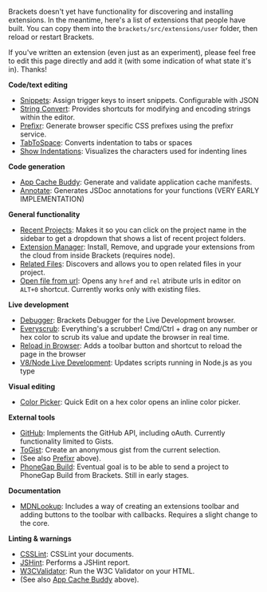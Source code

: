 Brackets doesn't yet have functionality for discovering and installing extensions. In the meantime, here's a list of extensions that people have built. You can copy them into the `brackets/src/extensions/user` folder, then reload or restart Brackets.

If you've written an extension (even just as an experiment), please feel free to edit this page directly and add it (with some indication of what state it's in). Thanks!

**Code/text editing**
* [Snippets](https://github.com/jrowny/brackets-snippets): Assign trigger keys to insert snippets. Configurable with JSON
* [String Convert](https://github.com/mikechambers/StringConvert): Provides shortcuts for modifying and encoding strings within the editor.
* [Prefixr](https://github.com/davidderaedt/prefixr-extension): Generate browser specific CSS prefixes using the prefixr service.
* [TabToSpace](https://github.com/davidderaedt/tabtospace-extension): Converts indentation to tabs or spaces
* [Show Indentations](https://github.com/DennisKehrig/brackets-show-indentations): Visualizes the characters used for indenting lines

**Code generation**
* [App Cache Buddy](https://github.com/davidderaedt/appcache-gen): Generate and validate application cache manifests.
* [Annotate](https://github.com/davidderaedt/annotate-extension): Generates JSDoc annotations for your functions (VERY EARLY IMPLEMENTATION)

**General functionality**
* [Recent Projects](https://github.com/njx/brackets-recent-projects): Makes it so you can click on the project name in the sidebar to get a dropdown that shows a list of recent project folders.
* [Extension Manager](https://github.com/jdiehl/brackets-extension-manager): Install, Remove, and upgrade your extensions from the cloud from inside Brackets (requires node).
* [Related Files](https://github.com/jhatwich/brackets-related-files): Discovers and allows you to open related files in your project.
* [Open file from url](https://github.com/deemeetar/OpenFileFromUrl): Opens any ```href``` and ```rel``` atribute urls in editor on ```ALT+0``` shortcut. Currently works only with existing files. 

**Live development**
* [Debugger](https://github.com/jdiehl/brackets-debugger): Brackets Debugger for the Live Development browser.
* [Everyscrub](https://github.com/peterflynn/everyscrub): Everything's a scrubber! Cmd/Ctrl + drag on any number or hex color to scrub its value and update the browser in real time.
* [Reload in Browser](https://github.com/DennisKehrig/brackets.ReloadInBrowser): Adds a toolbar button and shortcut to reload the page in the browser
* [V8/Node Live Development](https://github.com/DennisKehrig/brackets-v8-node-live): Updates scripts running in Node.js as you type

**Visual editing**
* [Color Picker](https://github.com/jdiehl/brackets-color-picker): Quick Edit on a hex color opens an inline color picker.

**External tools**
* [GitHub](https://github.com/jrowny/brackets-github): Implements the GitHub API, including oAuth. Currently functionality limited to Gists.
* [ToGist](https://github.com/davidderaedt/togist): Create an anonymous gist from the current selection.
* (See also [Prefixr](https://github.com/davidderaedt/prefixr-extension) above).
* [PhoneGap Build](https://github.com/tpryan/brackets-phonegapbuild): Eventual goal is to be able to send a project to PhoneGap Build from Brackets. Still in early stages. 

**Documentation**
* [MDNLookup](https://github.com/pamelafox/brackets-MDNLookup-extension): Includes a way of creating an extensions toolbar and adding buttons to the toolbar with callbacks. Requires a slight change to the core.

**Linting & warnings**
* [CSSLint](https://github.com/cfjedimaster/brackets-csslint): CSSLint your documents.
* [JSHint](https://github.com/cfjedimaster/brackets-jshint): Performs a JSHint report.
* [W3CValidator](https://github.com/cfjedimaster/brackets-w3cvalidation): Run the W3C Validator on your HTML.
* (See also [App Cache Buddy](https://github.com/davidderaedt/appcache-gen) above).